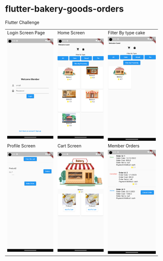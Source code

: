# flutter-bakery-goods-orders
Flutter Challenge

<table>
  <tr>
    <td>Login Screen Page</td>
     <td>Home Screen</td>
     <td>Filter By type cake</td>
  </tr>
  <tr>
    <td><img src="https://github.com/eng-marwa/flutter-bakery-goods-orders/blob/main/Screenshot_1674286986.png" width="400"></td>
    <td><img src="https://github.com/eng-marwa/flutter-bakery-goods-orders/blob/main/Screenshot_1674280999.png" width="400"></td>
   <td><img src="https://github.com/eng-marwa/flutter-bakery-goods-orders/blob/main/Screenshot_1674286300.png" width="400"></td>
  </tr>
    <tr>
    <td>Profile Screen </td>
     <td>Cart Screen</td>
     <td>Member Orders</td>
  </tr>
  <tr>
  <td><img src="https://github.com/eng-marwa/flutter-bakery-goods-orders/blob/main/Screenshot_1674286317.png" width="400"></td>
  <td><img src="https://github.com/eng-marwa/flutter-bakery-goods-orders/blob/main/Screenshot_1674286332.png" width="400"/></td>
  <td><img src="https://github.com/eng-marwa/flutter-bakery-goods-orders/blob/main/Screenshot_1674286289.png" width="400"></td>

  </tr>
 </table>

